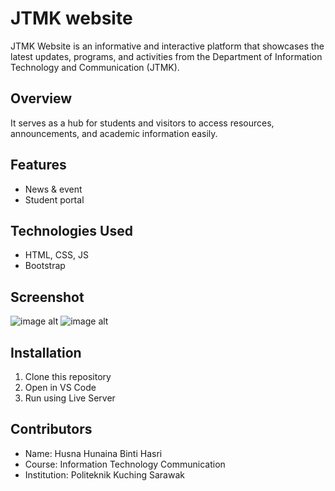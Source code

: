 # JTMK website
JTMK Website is an informative and interactive platform that showcases the latest updates, programs, and activities from the Department of Information Technology and Communication (JTMK). 


## Overview
It serves as a hub for students and visitors to access resources, announcements, and academic information easily.

## Features
- News & event
- Student portal

## Technologies Used
- HTML, CSS, JS
- Bootstrap

## Screenshot
![image alt]([images/Screenshot1.png](https://github.com/husna0608/husna06/blob/9e69da4517bac2c83d805b8f66687a2b2ea24d3a/Screenshot%201.png))
![image alt]([images/Screenshot2.png](https://github.com/husna0608/husna06/blob/b01ef605205cab2cbbc5698f43f584efb27ae0ae/Screenshot%202.png))


## Installation
1. Clone this repository
2. Open in VS Code
3. Run using Live Server


## Contributors
- Name: Husna Hunaina Binti Hasri
- Course: Information Technology Communication
- Institution: Politeknik Kuching Sarawak



